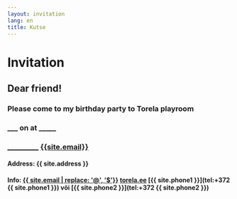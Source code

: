 ```yaml
---
layout: invitation
lang: en
title: Kutse
---
```


# Invitation

## Dear friend<span id="friendName"></span>!

### <span id="message">Please come to my birthday party to Torela playroom</span>

### <b id="childName">_____________</b> on <b id="date">__________</b> at <b id="time">_____</b>

### <span id="parentName"></span> [_________](tel:) [{{site.email}}](mailto:) 

#### Address: {{ site.address }}

#### Info: [{{ site.email | replace: '@', '$'}}](mailto)  [torela.ee]({{site.url}})  [{{ site.phone1 }}](tel:+372 {{ site.phone1 }}) või [{{ site.phone2 }}](tel:+372 {{ site.phone2 }})
